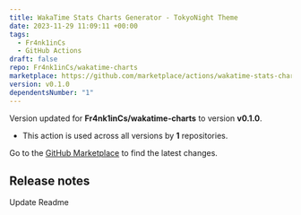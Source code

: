 ```yaml
---
title: WakaTime Stats Charts Generator - TokyoNight Theme
date: 2023-11-29 11:09:11 +00:00
tags:
  - Fr4nk1inCs
  - GitHub Actions
draft: false
repo: Fr4nk1inCs/wakatime-charts
marketplace: https://github.com/marketplace/actions/wakatime-stats-charts-generator-tokyonight-theme
version: v0.1.0
dependentsNumber: "1"
---
```



Version updated for **Fr4nk1inCs/wakatime-charts** to version **v0.1.0**.
- This action is used across all versions by **1** repositories.

Go to the [GitHub Marketplace](https://github.com/marketplace/actions/wakatime-stats-charts-generator-tokyonight-theme) to find the latest changes.

## Release notes

Update Readme
